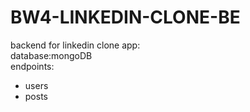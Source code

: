 # BW4-LINKEDIN-CLONE-BE
backend for linkedin clone app:</br>
database:mongoDB</br>
endpoints:</br>
- users
- posts

